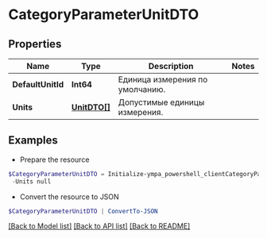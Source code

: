 # CategoryParameterUnitDTO
## Properties

Name | Type | Description | Notes
------------ | ------------- | ------------- | -------------
**DefaultUnitId** | **Int64** | Единица измерения по умолчанию. | 
**Units** | [**UnitDTO[]**](UnitDTO.md) | Допустимые единицы измерения. | 

## Examples

- Prepare the resource
```powershell
$CategoryParameterUnitDTO = Initialize-ympa_powershell_clientCategoryParameterUnitDTO  -DefaultUnitId null `
 -Units null
```

- Convert the resource to JSON
```powershell
$CategoryParameterUnitDTO | ConvertTo-JSON
```

[[Back to Model list]](../README.md#documentation-for-models) [[Back to API list]](../README.md#documentation-for-api-endpoints) [[Back to README]](../README.md)

